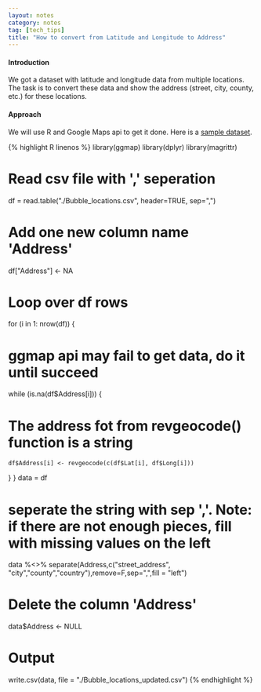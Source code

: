 ```yaml
---
layout: notes
category: notes
tag: [tech_tips]
title: "How to convert from Latitude and Longitude to Address"
---
```


#### Introduction

We got a dataset with latitude and longitude data from multiple locations. The task is to convert these data and show the address (street, city, county, etc.) for these locations.

#### Approach

We will use R and Google Maps api to get it done. Here is a [sample dataset](https://ambaboo-github-io-assets.s3.amazonaws.com/2018-02-23-lat-long-to-address-Bubble_locations.csv).

{% highlight R linenos %}
library(ggmap)
library(dplyr)
library(magrittr)
# Read csv file with ',' seperation
df = read.table("./Bubble_locations.csv", header=TRUE, sep=",")
# Add one new column name 'Address'
df["Address"] <- NA
# Loop over df rows
for (i in 1: nrow(df)) {
# ggmap api may fail to get data, do it until succeed
  while (is.na(df$Address[i])) {
# The address fot from revgeocode() function is a string
    df$Address[i] <- revgeocode(c(df$Lat[i], df$Long[i]))
  }
}
data = df
# seperate the string with sep ','. Note: if there are not enough pieces, fill with missing values on the left
data %<>% separate(Address,c("street_address", "city","county","country"),remove=F,sep=",",fill = "left")
# Delete the column 'Address'
data$Address <- NULL
# Output
write.csv(data, file = "./Bubble_locations_updated.csv")
{% endhighlight %}